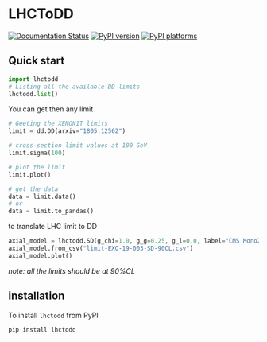 # LHCToDD

[![Documentation Status][rtd-badge]][rtd-link]
[![PyPI version][pypi-version]][pypi-link]
[![PyPI platforms][pypi-platforms]][pypi-link]

[pypi-link]:                https://pypi.org/project/lhctodd/
[pypi-platforms]:           https://img.shields.io/pypi/pyversions/lhctodd
[pypi-version]:             https://badge.fury.io/py/lhctodd.svg
[rtd-badge]:                https://readthedocs.org/projects/lhctodd/badge/?version=latest
[rtd-link]:                 https://lhctodd.readthedocs.io/en/latest/?badge=latest

## Quick start

```python
import lhctodd
# Listing all the available DD limits 
lhctodd.list()
```

You can get then any limit

```python
# Geeting the XENON1T limits
limit = dd.DD(arxiv="1805.12562")

# cross-section limit values at 100 GeV
limit.sigma(100)

# plot the limit 
limit.plot()

# get the data
data = limit.data() 
# or
data = limit.to_pandas()
```

to translate LHC limit to DD 

```python
axial_model = lhctodd.SD(g_chi=1.0, g_g=0.25, g_l=0.0, label="CMS MonoZ")
axial_model.from_csv("limit-EXO-19-003-SD-90CL.csv")
axial_model.plot()
```
*note:  all the limits should be at 90%CL* 

## installation
To install `lhctodd` from PyPI

```bash
pip install lhctodd
```
